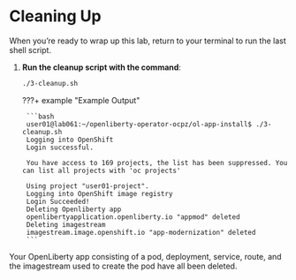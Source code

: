 # Cleaning Up

When you’re ready to wrap up this lab, return to your terminal to run the last shell script.

1. **Run the cleanup script with the command**:

    ```bash
    ./3-cleanup.sh
    ```

    ???+ example "Example Output"

        ```bash
        user01@lab061:~/openliberty-operator-ocpz/ol-app-install$ ./3-cleanup.sh
        Logging into OpenShift
        Login successful.

        You have access to 169 projects, the list has been suppressed. You can list all projects with 'oc projects'

        Using project "user01-project".
        Logging into OpenShift image registry
        Login Succeeded!
        Deleting Openliberty app
        openlibertyapplication.openliberty.io "appmod" deleted
        Deleting imagestream
        imagestream.image.openshift.io "app-modernization" deleted
        ```

Your OpenLiberty app consisting of a pod, deployment, service, route, and the imagestream used to create the pod have all been deleted.
